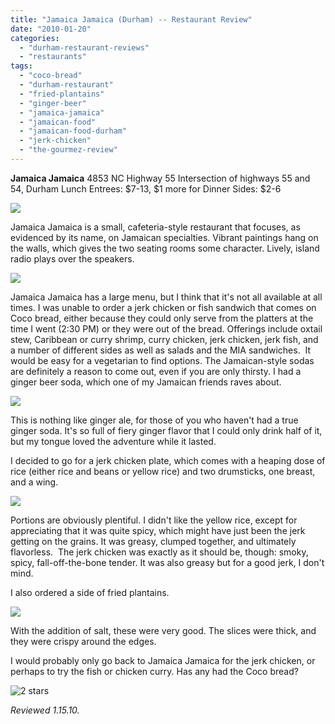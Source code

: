 ```yaml
---
title: "Jamaica Jamaica (Durham) -- Restaurant Review"
date: "2010-01-20"
categories: 
  - "durham-restaurant-reviews"
  - "restaurants"
tags: 
  - "coco-bread"
  - "durham-restaurant"
  - "fried-plantains"
  - "ginger-beer"
  - "jamaica-jamaica"
  - "jamaican-food"
  - "jamaican-food-durham"
  - "jerk-chicken"
  - "the-gourmez-review"
---
```


**Jamaica Jamaica** 4853 NC Highway 55 Intersection of highways 55 and 54, Durham Lunch Entrees: $7-13, $1 more for Dinner Sides: $2-6

![](http://www.thegourmez.com/gourmez/photos/jamaicajamaica002.jpg)

Jamaica Jamaica is a small, cafeteria-style restaurant that focuses, as evidenced by its name, on Jamaican specialties. Vibrant paintings hang on the walls, which gives the two seating rooms some character. Lively, island radio plays over the speakers.

![](http://www.thegourmez.com/gourmez/photos/jamaicajamaica006.jpg)

Jamaica Jamaica has a large menu, but I think that it's not all available at all times. I was unable to order a jerk chicken or fish sandwich that comes on Coco bread, either because they could only serve from the platters at the time I went (2:30 PM) or they were out of the bread. Offerings include oxtail stew, Caribbean or curry shrimp, curry chicken, jerk chicken, jerk fish, and a number of different sides as well as salads and the MIA sandwiches.  It would be easy for a vegetarian to find options. The Jamaican-style sodas are definitely a reason to come out, even if you are only thirsty. I had a ginger beer soda, which one of my Jamaican friends raves about.

![](http://www.thegourmez.com/gourmez/photos/jamaicajamaica007.jpg)

This is nothing like ginger ale, for those of you who haven't had a true ginger soda. It's so full of fiery ginger flavor that I could only drink half of it, but my tongue loved the adventure while it lasted.

I decided to go for a jerk chicken plate, which comes with a heaping dose of rice (either rice and beans or yellow rice) and two drumsticks, one breast, and a wing.

![](http://www.thegourmez.com/gourmez/photos/jamaicajamaica003.jpg)

Portions are obviously plentiful. I didn't like the yellow rice, except for appreciating that it was quite spicy, which might have just been the jerk getting on the grains. It was greasy, clumped together, and ultimately flavorless.  The jerk chicken was exactly as it should be, though: smoky, spicy, fall-off-the-bone tender. It was also greasy but for a good jerk, I don't mind.

I also ordered a side of fried plantains.

![](http://www.thegourmez.com/gourmez/photos/jamaicajamaica005.jpg)

With the addition of salt, these were very good. The slices were thick, and they were crispy around the edges.

I would probably only go back to Jamaica Jamaica for the jerk chicken, or perhaps to try the fish or chicken curry. Has any had the Coco bread?

![2 stars](http://s3.amazonaws.com/thegourmez-wpmedia/2009/02/rating_chicken11.gif "rating_chicken11")

_Reviewed 1.15.10._
